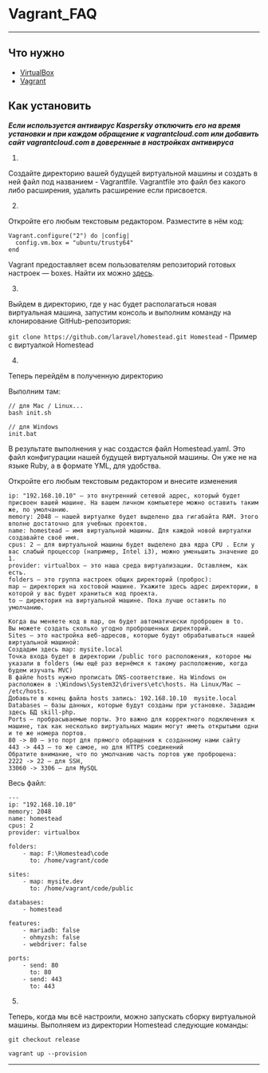 # Vagrant_FAQ

---

## Что нужно

- [VirtualBox](https://www.virtualbox.org/wiki/Downloads)
- [Vagrant](https://www.vagrantup.com/downloads)

## Как установить

***Если используется антивирус Kaspersky отключить его на время установки и при каждом обращение к vagrantcloud.com или добавить сайт vagrantcloud.com в доверенные в настройках антивируса***

1. 

Создайте директорию вашей будущей виртуальной машины и создать в ней файл под названием - Vagrantfile. Vagrantfile это файл без какого либо расширения, удалить расширение если присвоется.

2. 

Откройте его любым текстовым редактором. Разместите в нём код:

```
Vagrant.configure("2") do |config|
  config.vm.box = "ubuntu/trusty64"
end
```

Vagrant предоставляет всем пользователям репозиторий готовых настроек — boxes. Найти их можно [здесь](https://app.vagrantup.com/boxes/search).

3. 

Выйдем в директорию, где у нас будет располагаться новая виртуальная машина, запустим консоль и выполним команду на клонирование GitHub-репозитория:

`git clone https://github.com/laravel/homestead.git Homestead` - Пример с виртуалкой Homestead 

4. 

Теперь перейдём в полученную директорию

Выполним там:

```
// для Mac / Linux...
bash init.sh

// для Windows
init.bat
```

В результате выполнения у нас создастся файл Homestead.yaml. Это файл конфигурации нашей будущей виртуальной машины. Он уже не на языке Ruby, а в формате YML, для удобства.

Откройте его любым текстовым редактором и внесите изменения

```
ip: "192.168.10.10" — это внутренний сетевой адрес, который будет присвоен вашей машине. На вашем личном компьютере можно оставить таким же, по умолчанию.
memory: 2048 — нашей виртуалке будет выделено два гигабайта RAM. Этого вполне достаточно для учебных проектов.
name: homestead — имя виртуальной машины. Для каждой новой виртуалки создавайте своё имя.
cpus: 2 — для виртуальной машины будет выделено два ядра CPU . Если у вас слабый процессор (например, Intel i3), можно уменьшить значение до 1.
provider: virtualbox — это наша среда виртуализации. Оставляем, как есть.
folders — это группа настроек общих директорий (проброс):
map — директория на хостовой машине. Укажите здесь адрес директории, в которой у вас будет храниться код проекта.
to — директория на виртуальной машине. Пока лучше оставить по умолчанию.

Когда вы меняете код в map, он будет автоматически проброшен в to.
Вы можете создать сколько угодно проброшенных директорий.
Sites — это настройка веб-адресов, которые будут обрабатываться нашей виртуальной машиной:
Создадим здесь map: mysite.local
Точка входа будет в директории /public того расположения, которое мы указали в folders (мы ещё раз вернёмся к такому расположению, когда будем изучать MVC)
В файле hosts нужно прописать DNS-соответствие. На Windows он расположен в :\Windows\System32\drivers\etc\hosts. На Linux/Mac — /etc/hosts.
Добавьте в конец файла hosts запись: 192.168.10.10  mysite.local
Databases — базы данных, которые будут созданы при установке. Зададим здесь БД skill-php.
Ports — пробрасываемые порты. Это важно для корректного подключения к машине, так как несколько виртуальных машин могут иметь открытыми одни и те же номера портов.
80 -> 80 — это порт для прямого обращения к созданному нами сайту
443 -> 443 — то же самое, но для HTTPS соединений
Обратите внимание, что по умолчанию часть портов уже проброшена:
2222 -> 22 – для SSH,
33060 -> 3306 – для MySQL
```

Весь файл:

```
---
ip: "192.168.10.10"
memory: 2048
name: homestead
cpus: 2
provider: virtualbox

folders:
    - map: F:\Homestead\code
      to: /home/vagrant/code

sites:
    - map: mysite.dev
      to: /home/vagrant/code/public

databases:
    - homestead

features:
    - mariadb: false
    - ohmyzsh: false
    - webdriver: false

ports:
    - send: 80
      to: 80
    - send: 443
      to: 443
```

5.

Теперь, когда мы всё настроили, можно запускать сборку виртуальной машины. Выполняем из директории Homestead следующие команды:


`git checkout release`

`vagrant up --provision`

---

